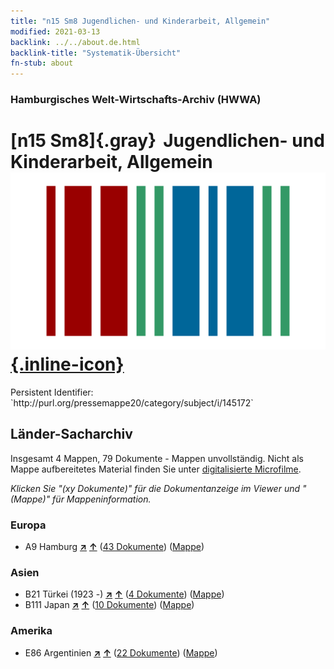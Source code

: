 ```yaml
---
title: "n15 Sm8 Jugendlichen- und Kinderarbeit, Allgemein"
modified: 2021-03-13
backlink: ../../about.de.html
backlink-title: "Systematik-Übersicht"
fn-stub: about
---
```


### Hamburgisches Welt-Wirtschafts-Archiv (HWWA)

# [n15 Sm8]{.gray}&#8201; Jugendlichen- und Kinderarbeit, Allgemein &#160; [![Wikidata](/images/Wikidata-logo.svg "Wikidata"){.inline-icon}](http://www.wikidata.org/entity/Q104710718)

<div class="hint">Persistent Identifier: `http://purl.org/pressemappe20/category/subject/i/145172`</div>







## Länder-Sacharchiv




Insgesamt 4 Mappen, 79 Dokumente - Mappen unvollständig.
Nicht als Mappe aufbereitetes Material finden Sie unter [digitalisierte Microfilme](/film/h1_sh.de.html).

_Klicken Sie "(xy Dokumente)" für die Dokumentanzeige im Viewer und "(Mappe)" für Mappeninformation._




### Europa

- A9 Hamburg [**&nearr;**](../../../geo/i/140905/about.de.html "Hamburg (alle Mappen)") [**&uarr;**](../../../geo/about.de.html#A9 "Ländersystematik") (<a href="https://pm20.zbw.eu/iiifview/folder/sh/140905,145172" title="über: Hamburg : Jugendlichen- und Kinderarbeit, Allgemein" target="_blank">43 Dokumente</a>) ([Mappe](../../../../folder/sh/1409xx/140905/1451xx/145172/about.de.html))

### Asien

- B21 Türkei (1923 -) [**&nearr;**](../../../geo/i/141111/about.de.html "Türkei (1923 -) (alle Mappen)") [**&uarr;**](../../../geo/about.de.html#B21 "Ländersystematik") (<a href="https://pm20.zbw.eu/iiifview/folder/sh/141111,145172" title="über: Türkei (1923 -) : Jugendlichen- und Kinderarbeit, Allgemein" target="_blank">4 Dokumente</a>) ([Mappe](../../../../folder/sh/1411xx/141111/1451xx/145172/about.de.html))
- B111 Japan [**&nearr;**](../../../geo/i/141272/about.de.html "Japan (alle Mappen)") [**&uarr;**](../../../geo/about.de.html#B111 "Ländersystematik") (<a href="https://pm20.zbw.eu/iiifview/folder/sh/141272,145172" title="über: Japan : Jugendlichen- und Kinderarbeit, Allgemein" target="_blank">10 Dokumente</a>) ([Mappe](../../../../folder/sh/1412xx/141272/1451xx/145172/about.de.html))

### Amerika

- E86 Argentinien [**&nearr;**](../../../geo/i/141692/about.de.html "Argentinien (alle Mappen)") [**&uarr;**](../../../geo/about.de.html#E86 "Ländersystematik") (<a href="https://pm20.zbw.eu/iiifview/folder/sh/141692,145172" title="über: Argentinien : Jugendlichen- und Kinderarbeit, Allgemein" target="_blank">22 Dokumente</a>) ([Mappe](../../../../folder/sh/1416xx/141692/1451xx/145172/about.de.html))








